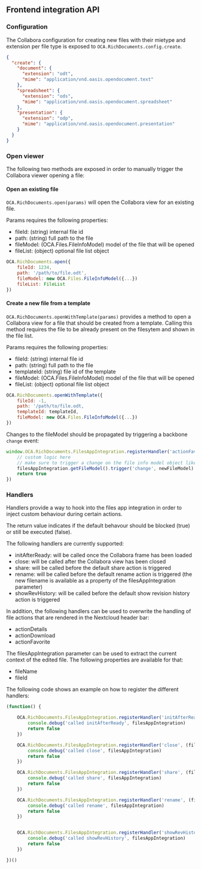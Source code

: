 ## Frontend integration API

### Configuration

The Collabora configuration for creating new files with their mietype and extension per file type is exposed to `OCA.RichDocuments.config.create`.

```json
{
  "create": {
    "document": {
      "extension": "odt",
      "mime": "application/vnd.oasis.opendocument.text"
    },
    "spreadsheet": {
      "extension": "ods",
      "mime": "application/vnd.oasis.opendocument.spreadsheet"
    },
    "presentation": {
      "extension": "odp",
      "mime": "application/vnd.oasis.opendocument.presentation"
    }
  }
}
```

### Open viewer


The following two methods are exposed in order to manually trigger the Collabora viewer opening a file:

#### Open an existing file

`OCA.RichDocuments.open(params)` will open the Collabora view for an existing file.

Params requires the following properties:
- fileId: (string) internal file id
- path: (string) full path to the file
- fileModel: (OCA.Files.FileInfoModel) model of the file that will be opened
- fileList: (object) optional file list object


```javascript
OCA.RichDocuments.open({
	fileId: 1234,
	path: '/path/to/file.odt',
	fileModel: new OCA.Files.FileInfoModel({...})
    fileList: FileList
})
```

#### Create a new file from a template

`OCA.RichDocuments.openWithTemplate(params)` provides a method to open a Collabora view for a file that should be created from a template. Calling this method requires the file to be already present on the filesytem and shown in the file list.

Params requires the following properties:
- fileId: (string) internal file id
- path: (string) full path to the file
- templateId: (string) file id of the template
- fileModel: (OCA.Files.FileInfoModel) model of the file that will be opened
- fileList: (object) optional file list object

```javascript
OCA.RichDocuments.openWithTemplate({
	fileId: -1,
	path: '/path/to/file.odt,
	templateId: templateId,
    fileModel: new OCA.Files.FileInfoModel({...})
})
```

Changes to the fileModel should be propagated by triggering a backbone `change` event:

```javascript
window.OCA.RichDocuments.FilesAppIntegration.registerHandler('actionFavorite', (filesAppIntegration) => {
    // custom logic here
    // make sure to trigger a change on the file info model object like this:
    filesAppIntegration.getFileModel().trigger('change', newFileModel)
    return true
})
```

### Handlers

Handlers provide a way to hook into the files app integration in order to inject custom behaviour during certain actions.

The return value indicates if the default behavour should be blocked (true) or still be executed (false).

The following handlers are currently supported:

- initAfterReady: will be called once the Collabora frame has been loaded
- close: will be called after the Collabora view has been closed
- share: will be called before the default share action is triggered
- rename: will be called before the default rename action is triggered (the new filename is available as a property of the filesAppIntegration parameter)
- showRevHistory: will be called before the default show revision history action is triggered

In addition, the following handlers can be used to overwrite the handling of file actions that are rendered in the Nextcloud header bar:
- actionDetails
- actionDownload
- actionFavorite

The filesAppIntegration parameter can be used to extract the current context of the edited file. The following properties are available for that:
- fileName
- fileId

The following code shows an example on how to register the different handlers:

```javascript
(function() {

	OCA.RichDocuments.FilesAppIntegration.registerHandler('initAfterReady', (filesAppIntegration) => {
		console.debug('called initAfterReady', filesAppIntegration)
		return false
	})

	OCA.RichDocuments.FilesAppIntegration.registerHandler('close', (filesAppIntegration) => {
		console.debug('called close', filesAppIntegration)
		return false
	})

	OCA.RichDocuments.FilesAppIntegration.registerHandler('share', (filesAppIntegration) => {
		console.debug('called share', filesAppIntegration)
		return false
	})

	OCA.RichDocuments.FilesAppIntegration.registerHandler('rename', (filesAppIntegration) => {
		console.debug('called rename', filesAppIntegration)
		return false
	})


	OCA.RichDocuments.FilesAppIntegration.registerHandler('showRevHistory', (filesAppIntegration) => {
		console.debug('called showRevHistory', filesAppIntegration)
		return false
	})

})()
```
